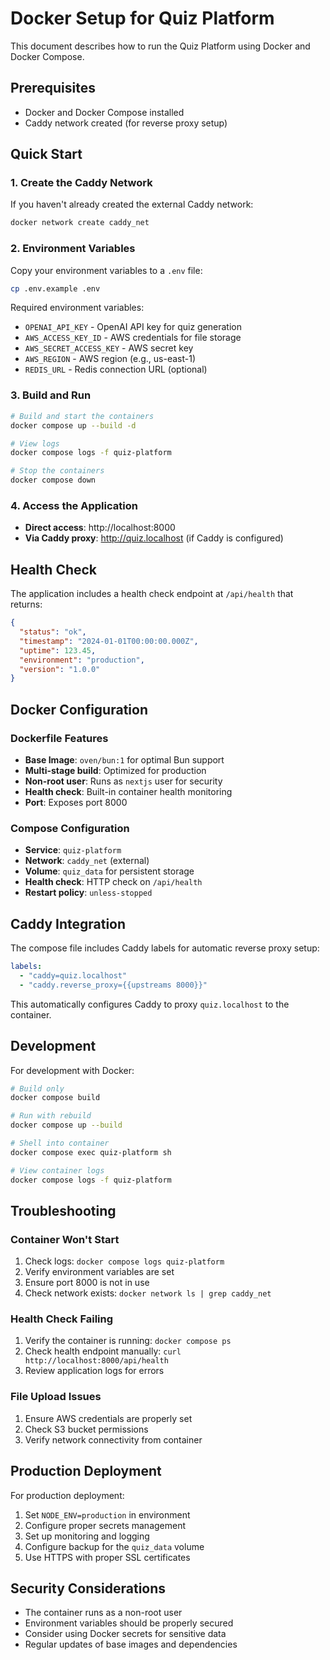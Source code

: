 # Docker Setup for Quiz Platform

This document describes how to run the Quiz Platform using Docker and Docker Compose.

## Prerequisites

- Docker and Docker Compose installed
- Caddy network created (for reverse proxy setup)

## Quick Start

### 1. Create the Caddy Network

If you haven't already created the external Caddy network:

```bash
docker network create caddy_net
```

### 2. Environment Variables

Copy your environment variables to a `.env` file:

```bash
cp .env.example .env
```

Required environment variables:
- `OPENAI_API_KEY` - OpenAI API key for quiz generation
- `AWS_ACCESS_KEY_ID` - AWS credentials for file storage
- `AWS_SECRET_ACCESS_KEY` - AWS secret key
- `AWS_REGION` - AWS region (e.g., us-east-1)
- `REDIS_URL` - Redis connection URL (optional)

### 3. Build and Run

```bash
# Build and start the containers
docker compose up --build -d

# View logs
docker compose logs -f quiz-platform

# Stop the containers
docker compose down
```

### 4. Access the Application

- **Direct access**: http://localhost:8000
- **Via Caddy proxy**: http://quiz.localhost (if Caddy is configured)

## Health Check

The application includes a health check endpoint at `/api/health` that returns:

```json
{
  "status": "ok",
  "timestamp": "2024-01-01T00:00:00.000Z",
  "uptime": 123.45,
  "environment": "production",
  "version": "1.0.0"
}
```

## Docker Configuration

### Dockerfile Features

- **Base Image**: `oven/bun:1` for optimal Bun support
- **Multi-stage build**: Optimized for production
- **Non-root user**: Runs as `nextjs` user for security
- **Health check**: Built-in container health monitoring
- **Port**: Exposes port 8000

### Compose Configuration

- **Service**: `quiz-platform`
- **Network**: `caddy_net` (external)
- **Volume**: `quiz_data` for persistent storage
- **Health check**: HTTP check on `/api/health`
- **Restart policy**: `unless-stopped`

## Caddy Integration

The compose file includes Caddy labels for automatic reverse proxy setup:

```yaml
labels:
  - "caddy=quiz.localhost"
  - "caddy.reverse_proxy={{upstreams 8000}}"
```

This automatically configures Caddy to proxy `quiz.localhost` to the container.

## Development

For development with Docker:

```bash
# Build only
docker compose build

# Run with rebuild
docker compose up --build

# Shell into container
docker compose exec quiz-platform sh

# View container logs
docker compose logs -f quiz-platform
```

## Troubleshooting

### Container Won't Start

1. Check logs: `docker compose logs quiz-platform`
2. Verify environment variables are set
3. Ensure port 8000 is not in use
4. Check network exists: `docker network ls | grep caddy_net`

### Health Check Failing

1. Verify the container is running: `docker compose ps`
2. Check health endpoint manually: `curl http://localhost:8000/api/health`
3. Review application logs for errors

### File Upload Issues

1. Ensure AWS credentials are properly set
2. Check S3 bucket permissions
3. Verify network connectivity from container

## Production Deployment

For production deployment:

1. Set `NODE_ENV=production` in environment
2. Configure proper secrets management
3. Set up monitoring and logging
4. Configure backup for the `quiz_data` volume
5. Use HTTPS with proper SSL certificates

## Security Considerations

- The container runs as a non-root user
- Environment variables should be properly secured
- Consider using Docker secrets for sensitive data
- Regular updates of base images and dependencies